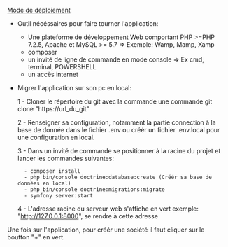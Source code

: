 <u>Mode de déploiement</u>

- Outil nécéssaires pour faire tourner l'application:

	- Une plateforme de développement Web comportant PHP >=PHP 7.2.5, Apache et MySQL >= 5.7
		=> Exemple: Wamp, Mamp, Xamp
	- composer
	- un invité de ligne de commande en mode console
		=> Ex cmd, terminal, POWERSHELL
	- un accès internet

- Migrer l'application sur son pc en local:

	1 - Cloner le répertoire du git avec la commande une commande git clone "https://url_du_git"
	
	2 - Renseigner sa configuration, notamment la partie connection à la base de donnée dans le fichier .env ou créér un fichier .env.local pour une configuration 
	en local.
	
	3 - Dans un invité de commande se positionner à la racine du projet et lancer les commandes suivantes:
	
		- composer install
		- php bin/console doctrine:database:create (Créér sa base de données en local)
		- php bin/console doctrine:migrations:migrate
		- symfony server:start

	4 - L'adresse racine du serveur web s'affiche en vert exemple: "http://127.0.0.1:8000", se rendre à cette adresse

Une fois sur l'application, pour créér une société il faut cliquer sur le boutton "+" en vert.
